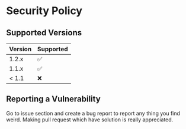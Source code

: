 # Security Policy

## Supported Versions
| Version | Supported          |
| ------- | ------------------ |
| 1.2.x   | :white_check_mark: |
| 1.1.x   | :white_check_mark: |
| < 1.1   | :x:                |

## Reporting a Vulnerability

Go to issue section and create a bug report to report any thing you find weird. Making pull request which have solution is really appreciated.
